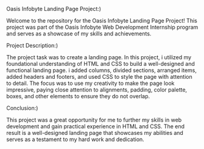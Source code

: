 Oasis Infobyte Landing Page Project:)

Welcome to the repository for the Oasis Infobyte Landing Page Project! This project was part of the Oasis Infobyte Web Development Internship program and serves as a showcase of my skills and achievements.

Project Description:)

The project task was to create a landing page. In this project, i utilized my foundational understanding of HTML and CSS to build a well-designed and functional landing page. i added columns, divided sections, arranged items, added headers and footers, and used CSS to style the page with attention to detail. The focus was to use my creativity to make the page look impressive, paying close attention to alignments, padding, color palette, boxes, and other elements to ensure they do not overlap.


Conclusion:)

This project was a great opportunity for me to further my skills in web development and gain practical experience in HTML and CSS. The end result is a well-designed landing page that showcases my abilities and serves as a testament to my hard work and dedication. 